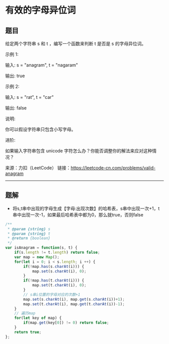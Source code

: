 # 有效的字母异位词

## 题目

给定两个字符串 s 和 t ，编写一个函数来判断 t 是否是 s 的字母异位词。

示例 1:

输入: s = "anagram", t = "nagaram"

输出: true

示例 2:

输入: s = "rat", t = "car"

输出: false

说明:

你可以假设字符串只包含小写字母。

进阶:

如果输入字符串包含 unicode 字符怎么办？你能否调整你的解法来应对这种情况？

来源：力扣（LeetCode）
链接：<https://leetcode-cn.com/problems/valid-anagram>

---

## 题解

- 将s,t串中出现的字母生成【字母:出现次数】的哈希表，s串中出现一次+1，t串中出现一次-1，如果最后哈希表中都为0，那么就true，否则false

```javascript
/**
 * @param {string} s
 * @param {string} t
 * @return {boolean}
 */
var isAnagram = function(s, t) {
    if(s.length != t.length) return false;
    var map = new Map();
    for(let i = 0; i < s.length; i ++) {
        if(!map.has(s.charAt(i))) {
            map.set(s.charAt(i), 0);
        }
        if(!map.has(t.charAt(i))) {
            map.set(t.charAt(i), 0);
        }
        // s串i位置的字母对应的次数+1
        map.set(s.charAt(i), map.get(s.charAt(i))+1);
        map.set(t.charAt(i), map.get(t.charAt(i))-1);
    }
    // 遍历map
    for(let key of map) {
        if(map.get(key[0]) != 0) return false;
    }
    return true;
};
```
